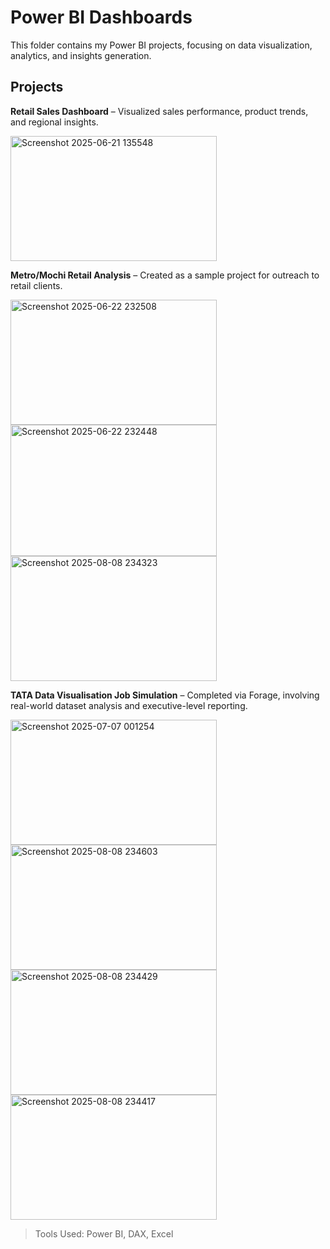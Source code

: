 
# Power BI Dashboards
This folder contains my Power BI projects, focusing on data visualization, analytics, and insights generation.

## Projects
 **Retail Sales Dashboard** – Visualized sales performance, product trends, and regional insights.
 
  <img width="330" height="200" alt="Screenshot 2025-06-21 135548" src="https://github.com/user-attachments/assets/5ee76b11-4bd5-48a2-b767-b959f3524050" />
  
 **Metro/Mochi Retail Analysis** – Created as a sample project for outreach to retail clients.
 
 <img width="330" height="200" alt="Screenshot 2025-06-22 232508" src="https://github.com/user-attachments/assets/aeb1c31e-5948-4c99-90ce-55bf145a96f8" />
 <img width="330" height="210" alt="Screenshot 2025-06-22 232448" src="https://github.com/user-attachments/assets/19c2839b-f3d7-4033-8f3b-7e158196348c" />
 <img width="330" height="200" alt="Screenshot 2025-08-08 234323" src="https://github.com/user-attachments/assets/da085f11-097c-48f3-9e93-7c141d3310ca" />

 
 **TATA Data Visualisation Job Simulation** – Completed via Forage, involving real-world dataset analysis and executive-level reporting.
 
 <img width="330" height="200" alt="Screenshot 2025-07-07 001254" src="https://github.com/user-attachments/assets/14b680fc-45b7-4ecd-82b2-e054640eedfe" />
 <img width="330" height="200" alt="Screenshot 2025-08-08 234603" src="https://github.com/user-attachments/assets/38cd64c2-5be1-4b5d-a009-d44333637c96" />
 <img width="330" height="200" alt="Screenshot 2025-08-08 234429" src="https://github.com/user-attachments/assets/b9cd0f53-0812-4984-ac31-59ed3f96f740" />
 <img width="330" height="200" alt="Screenshot 2025-08-08 234417" src="https://github.com/user-attachments/assets/026be103-7627-4928-afa2-96bc920543f2" />



 


> Tools Used: Power BI, DAX, Excel
